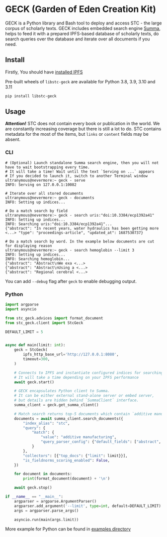# GECK (Garden of Eden Creation Kit)

GECK is a Python library and Bash tool to deploy and access STC - the large corpus of scholarly texts.
GECK includes embedded search engine [Summa](https://github.com/izihawa/summa), helps to feed it with a prepared IPFS-based database of scholarly texts, do search queries over the database and iterate over all documents if you need.

## Install

Firstly, You should have [installed IPFS](https://libstc.cc/#/help/install-ipfs)

Pre-built wheels of `libstc-geck` are available for Python 3.8, 3.9, 3.10 and 3.11

```bash
pip install libstc-geck
```

## Usage

**Attention!** STC does not contain every book or publication in the world. We are constantly increasing coverage but there is still a lot to do.
STC contains metadata for the most of the items, but `links` or `content` fields may be absent.

### CLI

```console
# (Optional) Launch standalone Summa search engine, then you will not have to wait bootstrapping every time.
# It will take a time! Wait until the text `Serving on ...` appears
# If you decided to launch it, switch to another Terminal window
ultranymous@nevermore:~ geck - serve
INFO: Serving on 127.0.0.1:10082

# Iterate over all stored documents
ultranymous@nevermore:~ geck - documents
INFO: Setting up indices...

# Do a match search by field
ultranymous@nevermore:~ geck - search uris:"doi:10.3384/ecp1392a41"
INFO: Setting up indices...
INFO: Searching uris:"doi:10.3384/ecp1392a41"...
{"abstract": "In recent years, water hydraulics has been getting more <...> "type": "proceedings-article", "updated_at": 1687530737}

# Do a match search by word. In the example below documents are cut for displaying reason
ultranymous@nevermore:~ geck - search hemoglobin --limit 3
INFO: Setting up indices...
INFO: Searching hemoglobin...
{"abstract": "Abstract\nWe exa <...>
{"abstract": "Abstract\nUsing a <...>
{"abstract": "Regional cerebral <...>
```

You can add `--debug` flag after `geck` to enable debugging output.

### Python

```python
import argparse
import asyncio

from stc_geck.advices import format_document
from stc_geck.client import StcGeck

DEFAULT_LIMIT = 5


async def main(limit: int):
    geck = StcGeck(
        ipfs_http_base_url='http://127.0.0.1:8080',
        timeout=300,
    )

    # Connects to IPFS and instantiate configured indices for searching
    # It will take a time depending on your IPFS performance
    await geck.start()

    # GECK encapsulates Python client to Summa.
    # It can be either external stand-alone server or embed server,
    # but details are hidden behind `SummaClient` interface.
    summa_client = geck.get_summa_client()

    # Match search returns top-5 documents which contain `additive manufacturing` in their title, abstract or content.
    documents = await summa_client.search_documents({
        "index_alias": "stc",
        "query": {
            "match": {
                "value": "additive manufacturing",
                "query_parser_config": {"default_fields": ["abstract", "title", "content"]}
            }
        },
        "collectors": [{"top_docs": {"limit": limit}}],
        "is_fieldnorms_scoring_enabled": False,
    })

    for document in documents:
        print(format_document(document) + '\n')

    await geck.stop()

if __name__ == "__main__":
    argparser = argparse.ArgumentParser()
    argparser.add_argument('--limit', type=int, default=DEFAULT_LIMIT)
    args = argparser.parse_args()

    asyncio.run(main(args.limit))
```

More example for Python can be found in [examples directory](/geck/examples/search-stc.ipynb)
